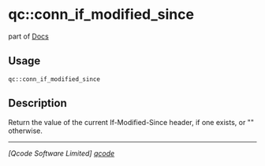 qc::conn_if_modified_since
==========================

part of [Docs](../index.md)

Usage
-----
`qc::conn_if_modified_since `

Description
-----------
Return the value of the current If-Modified-Since header, if one exists, or "" otherwise.

----------------------------------
*[Qcode Software Limited] [qcode]*

[qcode]: http://www.qcode.co.uk "Qcode Software"